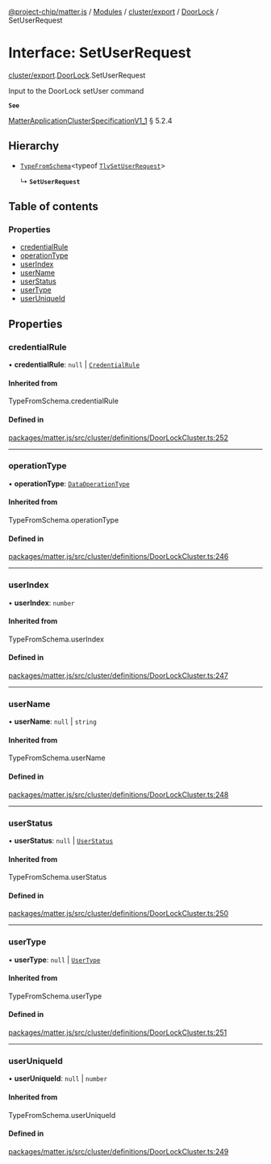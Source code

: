 [@project-chip/matter.js](../README.md) / [Modules](../modules.md) / [cluster/export](../modules/cluster_export.md) / [DoorLock](../modules/cluster_export.DoorLock.md) / SetUserRequest

# Interface: SetUserRequest

[cluster/export](../modules/cluster_export.md).[DoorLock](../modules/cluster_export.DoorLock.md).SetUserRequest

Input to the DoorLock setUser command

**`See`**

[MatterApplicationClusterSpecificationV1_1](spec_export.MatterApplicationClusterSpecificationV1_1.md) § 5.2.4

## Hierarchy

- [`TypeFromSchema`](../modules/tlv_export.md#typefromschema)\<typeof [`TlvSetUserRequest`](../modules/cluster_export.DoorLock.md#tlvsetuserrequest)\>

  ↳ **`SetUserRequest`**

## Table of contents

### Properties

- [credentialRule](cluster_export.DoorLock.SetUserRequest.md#credentialrule)
- [operationType](cluster_export.DoorLock.SetUserRequest.md#operationtype)
- [userIndex](cluster_export.DoorLock.SetUserRequest.md#userindex)
- [userName](cluster_export.DoorLock.SetUserRequest.md#username)
- [userStatus](cluster_export.DoorLock.SetUserRequest.md#userstatus)
- [userType](cluster_export.DoorLock.SetUserRequest.md#usertype)
- [userUniqueId](cluster_export.DoorLock.SetUserRequest.md#useruniqueid)

## Properties

### credentialRule

• **credentialRule**: ``null`` \| [`CredentialRule`](../enums/cluster_export.DoorLock.CredentialRule.md)

#### Inherited from

TypeFromSchema.credentialRule

#### Defined in

[packages/matter.js/src/cluster/definitions/DoorLockCluster.ts:252](https://github.com/project-chip/matter.js/blob/3adaded6/packages/matter.js/src/cluster/definitions/DoorLockCluster.ts#L252)

___

### operationType

• **operationType**: [`DataOperationType`](../enums/cluster_export.DoorLock.DataOperationType.md)

#### Inherited from

TypeFromSchema.operationType

#### Defined in

[packages/matter.js/src/cluster/definitions/DoorLockCluster.ts:246](https://github.com/project-chip/matter.js/blob/3adaded6/packages/matter.js/src/cluster/definitions/DoorLockCluster.ts#L246)

___

### userIndex

• **userIndex**: `number`

#### Inherited from

TypeFromSchema.userIndex

#### Defined in

[packages/matter.js/src/cluster/definitions/DoorLockCluster.ts:247](https://github.com/project-chip/matter.js/blob/3adaded6/packages/matter.js/src/cluster/definitions/DoorLockCluster.ts#L247)

___

### userName

• **userName**: ``null`` \| `string`

#### Inherited from

TypeFromSchema.userName

#### Defined in

[packages/matter.js/src/cluster/definitions/DoorLockCluster.ts:248](https://github.com/project-chip/matter.js/blob/3adaded6/packages/matter.js/src/cluster/definitions/DoorLockCluster.ts#L248)

___

### userStatus

• **userStatus**: ``null`` \| [`UserStatus`](../enums/cluster_export.DoorLock.UserStatus.md)

#### Inherited from

TypeFromSchema.userStatus

#### Defined in

[packages/matter.js/src/cluster/definitions/DoorLockCluster.ts:250](https://github.com/project-chip/matter.js/blob/3adaded6/packages/matter.js/src/cluster/definitions/DoorLockCluster.ts#L250)

___

### userType

• **userType**: ``null`` \| [`UserType`](../enums/cluster_export.DoorLock.UserType.md)

#### Inherited from

TypeFromSchema.userType

#### Defined in

[packages/matter.js/src/cluster/definitions/DoorLockCluster.ts:251](https://github.com/project-chip/matter.js/blob/3adaded6/packages/matter.js/src/cluster/definitions/DoorLockCluster.ts#L251)

___

### userUniqueId

• **userUniqueId**: ``null`` \| `number`

#### Inherited from

TypeFromSchema.userUniqueId

#### Defined in

[packages/matter.js/src/cluster/definitions/DoorLockCluster.ts:249](https://github.com/project-chip/matter.js/blob/3adaded6/packages/matter.js/src/cluster/definitions/DoorLockCluster.ts#L249)

